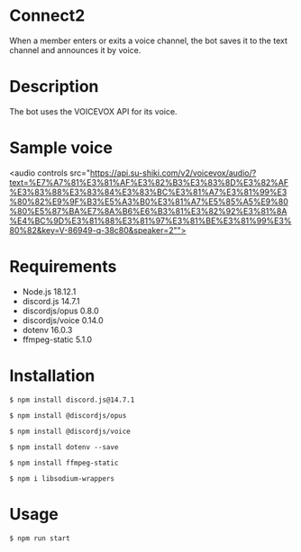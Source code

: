 # Connect2
When a member enters or exits a voice channel, the bot saves it to the text channel and announces it by voice.

# Description

The bot uses the VOICEVOX API for its voice.

# Sample voice

<audio controls src="https://api.su-shiki.com/v2/voicevox/audio/?text=%E7%A7%81%E3%81%AF%E3%82%B3%E3%83%8D%E3%82%AF%E3%83%88%E3%83%84%E3%83%BC%E3%81%A7%E3%81%99%E3%80%82%E9%9F%B3%E5%A3%B0%E3%81%A7%E5%85%A5%E9%80%80%E5%87%BA%E7%8A%B6%E6%B3%81%E3%82%92%E3%81%8A%E4%BC%9D%E3%81%88%E3%81%97%E3%81%BE%E3%81%99%E3%80%82&key=V-86949-q-38c80&speaker=2""></audio>

# Requirements

* Node.js 18.12.1
* discord.js 14.7.1
* discordjs/opus 0.8.0
* discordjs/voice 0.14.0
* dotenv 16.0.3
* ffmpeg-static 5.1.0

# Installation
```
$ npm install discord.js@14.7.1

$ npm install @discordjs/opus

$ npm install @discordjs/voice

$ npm install dotenv --save

$ npm install ffmpeg-static

$ npm i libsodium-wrappers

```


# Usage
```
$ npm run start
```

